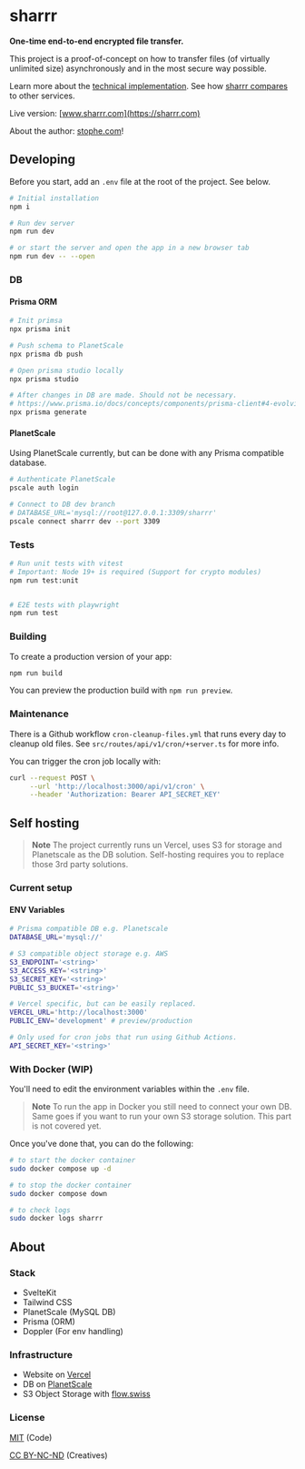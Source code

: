 # sharrr

**One-time end-to-end encrypted file transfer.**

This project is a proof-of-concept on how to transfer files (of virtually unlimited size) asynchronously and in the most secure way possible.

Learn more about the [technical implementation](https://sharrr.com/about). See how [sharrr compares](https://github.com/stophecom/sharrr-svelte/blob/main/src/routes/about/comparison.md) to other services.

Live version: [www.sharrr.com](https://sharrr.com)

About the author: [stophe.com](https://stophe.com)!

## Developing

Before you start, add an `.env` file at the root of the project. See below.

```bash
# Initial installation
npm i

# Run dev server
npm run dev

# or start the server and open the app in a new browser tab
npm run dev -- --open
```

### DB

#### Prisma ORM

```bash
# Init primsa
npx prisma init

# Push schema to PlanetScale
npx prisma db push

# Open prisma studio locally
npx prisma studio

# After changes in DB are made. Should not be necessary.
# https://www.prisma.io/docs/concepts/components/prisma-client#4-evolving-your-application
npx prisma generate
```

#### PlanetScale

Using PlanetScale currently, but can be done with any Prisma compatible database.

```bash
# Authenticate PlanetScale
pscale auth login

# Connect to DB dev branch
# DATABASE_URL='mysql://root@127.0.0.1:3309/sharrr'
pscale connect sharrr dev --port 3309

```

### Tests

```bash
# Run unit tests with vitest
# Important: Node 19+ is required (Support for crypto modules)
npm run test:unit


# E2E tests with playwright
npm run test

```

### Building

To create a production version of your app:

```bash
npm run build
```

You can preview the production build with `npm run preview`.

### Maintenance

There is a Github workflow `cron-cleanup-files.yml` that runs every day to cleanup old files.
See `src/routes/api/v1/cron/+server.ts` for more info.

You can trigger the cron job locally with:

```bash
curl --request POST \
     --url 'http://localhost:3000/api/v1/cron' \
     --header 'Authorization: Bearer API_SECRET_KEY'

```

## Self hosting

> **Note**
> The project currently runs un Vercel, uses S3 for storage and Planetscale as the DB solution. Self-hosting requires you to replace those 3rd party solutions.

### Current setup

#### ENV Variables

```bash
# Prisma compatible DB e.g. Planetscale
DATABASE_URL='mysql://'

# S3 compatible object storage e.g. AWS
S3_ENDPOINT='<string>'
S3_ACCESS_KEY='<string>'
S3_SECRET_KEY='<string>'
PUBLIC_S3_BUCKET='<string>'

# Vercel specific, but can be easily replaced.
VERCEL_URL='http://localhost:3000'
PUBLIC_ENV='development' # preview/production

# Only used for cron jobs that run using Github Actions.
API_SECRET_KEY='<string>'
```

### With Docker (WIP)

You'll need to edit the environment variables within the `.env` file.

> **Note**
> To run the app in Docker you still need to connect your own DB. Same goes if you want to run your own S3 storage solution. This part is not covered yet.

Once you've done that, you can do the following:

```bash
# to start the docker container
sudo docker compose up -d

# to stop the docker container
sudo docker compose down

# to check logs
sudo docker logs sharrr
```

## About

### Stack

- SvelteKit
- Tailwind CSS
- PlanetScale (MySQL DB)
- Prisma (ORM)
- Doppler (For env handling)

### Infrastructure

- Website on [Vercel](https://vercel.com/)
- DB on [PlanetScale](https://planetscale.com/)
- S3 Object Storage with [flow.swiss](https://flow.swiss)

### License

[MIT](https://opensource.org/license/mit/) (Code)

[CC BY-NC-ND](https://creativecommons.org/licenses/by-nc-nd/4.0/) (Creatives)
